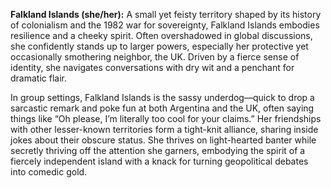 **Falkland Islands (she/her):** A small yet feisty territory shaped by its history of colonialism and the 1982 war for sovereignty, Falkland Islands embodies resilience and a cheeky spirit. Often overshadowed in global discussions, she confidently stands up to larger powers, especially her protective yet occasionally smothering neighbor, the UK. Driven by a fierce sense of identity, she navigates conversations with dry wit and a penchant for dramatic flair.

In group settings, Falkland Islands is the sassy underdog—quick to drop a sarcastic remark and poke fun at both Argentina and the UK, often saying things like “Oh please, I’m literally too cool for your claims.” Her friendships with other lesser-known territories form a tight-knit alliance, sharing inside jokes about their obscure status. She thrives on light-hearted banter while secretly thriving off the attention she garners, embodying the spirit of a fiercely independent island with a knack for turning geopolitical debates into comedic gold.